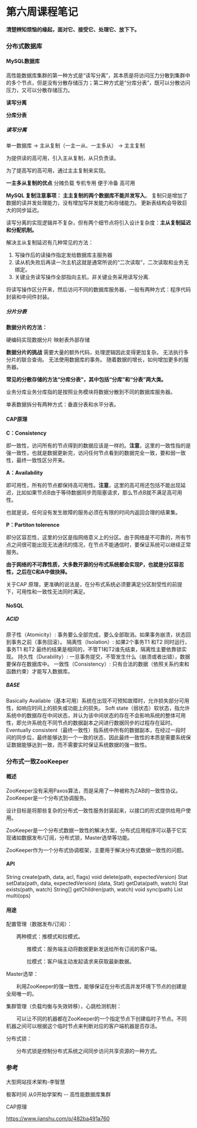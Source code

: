 # 第六周课程笔记

**清楚辨知烦恼的缘起，面对它、接受它、处理它、放下下。**



### 分布式数据库

#### MySQL数据库

高性能数据库集群的第一种方式是“读写分离”，其本质是将访问压力分散到集群中的多个节点，但是没有分散存储压力；第二种方式是“分库分表”，既可以分散访问压力，又可以分散存储压力。

**读写分离**

**分库分表**

##### 读写分离

单一数据库 -> 主从复制（一主一从、一主多从） -> 主主复制

为提供读的高可用，引入主从复制，从只负责读。

为了提高写的高可用，通过主主复制来实现。

**一主多从复制的优点**
分摊负载
专机专用
便于冷备
高可用

**MySQL 复制注意事项：**
**主主复制的两个数据库不能并发写入**。
复制只是增加了数据的读并发处理能力，没有增加写并发能力和存储能力。
更新表结构会导致巨大的同步延迟。



读写分离的实现逻辑并不复杂，但有两个细节点将引入设计复杂度：**主从复制延迟和分配机制。**

解决主从复制延迟有几种常见的方法：
1. 写操作后的读操作指定发给数据库主服务器
2. 读从机失败后再读一次主机这就是通常所说的“二次读取”，二次读取和业务无绑定。
3. 关键业务读写操作全部指向主机，非关键业务采用读写分离.

将读写操作区分开来，然后访问不同的数据库服务器，一般有两种方式：程序代码封装和中间件封装。



##### 分片分表

**数据分片的方法：**

硬编码实现数据分片
映射表外部存储

**数据分片的挑战**
需要大量的额外代码，处理逻辑因此变得更加复杂。
无法执行多分片的联合查询。
无法使用数据库的事务。
随着数据的增长，如何增加更多的服务器。



**常见的分散存储的方法“分库分表”，其中包括“分库”和“分表”两大类。**

业务分库业务分库指的是按照业务模块将数据分散到不同的数据库服务器。

单表数据拆分有两种方式：垂直分表和水平分表。



#### CAP原理

**C：Consistency**

即一致性，访问所有的节点得到的数据应该是一样的。**注意**，这里的一致性指的是强一致性，也就是数据更新完，访问任何节点看到的数据完全一致，要和弱一致性，最终一致性区分开来。

**A：Availability**

即可用性，所有的节点都保持高可用性。**注意**，这里的高可用还包括不能出现延迟，比如如果节点B由于等待数据同步而阻塞请求，那么节点B就不满足高可用性。

也就是说，任何没有发生故障的服务必须在有限的时间内返回合理的结果集。

**P：Partiton tolerence**

即分区容忍性，这里的分区是指网络意义上的分区。由于网络是不可靠的，所有节点之间很可能出现无法通讯的情况，在节点不能通信时，要保证系统可以继续正常服务。



**由于网络的不可靠性质，大多数开源的分布式系统都会实现P，也就是分区容忍性，之后在C和A中做抉择。**

关于CAP 原理，更准确的说法是，在分布式系统必须要满足分区耐受性的前提下，可用性和一致性无法同时满足。

#### NoSQL



##### ACID

原子性（Atomicity）: 事务要么全部完成，要么全部取消。如果事务崩溃，状态回到事务之前（事务回滚）。
隔离性（Isolation）: 如果2个事务T1 和T2 同时运行，事务T1 和T2 最终的结果是相同的，不管T1和T2谁先结束，隔离性主要依靠锁实现。
持久性（Durability）: 一旦事务提交，不管发生什么（崩溃或者出错），数据要保存在数据库中。
一致性（Consistency）: 只有合法的数据（依照关系约束和函数约束）才能写入数据库。

##### BASE

Basically Available（基本可用）系统在出现不可预知故障时，允许损失部分可用性，如响应时间上的损失或功能上的损失。
Soft state（弱状态）软状态，指允许系统中的数据存在中间状态，并认为该中间状态的存在不会影响系统的整体可用性，即允许系统在不同节点的数据副本之间进行数据同步的过程存在延时。
Eventually consistent（最终一致性）指系统中所有的数据副本，在经过一段时间的同步后，最终能够达到一个一致的状态，因此最终一致性的本质是需要系统保证数据能够达到一致，而不需要实时保证系统数据的强一致性。



### 分布式一致ZooKeeper

#### 概述

ZooKeeper没有采用Paxos算法，而是采用了一种被称为ZAB的一致性协议。 
ZooKeeper是一个分布式协调服务。

设计目标是将那些复杂的分布式一致性服务封装起来，以接口的形式提供给用户使用。

ZooKeeper是一个分布式数据一致性的解决方案，分布式应用程序可以基于它实现诸如数据发布/订阅，分布式锁，Master选举等功能。

ZooKeeper作为一个分布式协调框架，主要用于解决分布式数据一致性的问题。



#### API

String create(path, data, acl, flags)
void delete(path, expectedVersion)
Stat setData(path, data, expectedVersion)
(data, Stat) getData(path, watch)
Stat exists(path, watch)
String[] getChildren(path, watch)
void sync(path)
List multi(ops)



#### 用途

配置管理（数据发布/订阅）：

　　两种模式：推模式和拉模式。

　　　　推模式：服务端主动将数据更新发送给所有订阅的客户端。

　　　　拉模式：客户端主动发起请求来获取最新数据。


Master选举：

　　利用ZooKeeper的强一致性，能够保证在分布式高并发环境下节点的创建是全局唯一的。

集群管理（负载均衡与失效转移），心跳检测机制：

　　可以让不同的机器都在ZooKeeper的一个指定节点下创建临时子节点。不同机器之间可以根据这个临时节点来判断对应的客户端机器是否存活。

 分布式锁：

　　分布式锁是控制分布式系统之间同步访问共享资源的一种方式。



### **参考**

大型网站技术架构-李智慧

极客时间 从0开始学架构 -- 高性能数据库集群

CAP原理

https://www.jianshu.com/p/482ba491a760